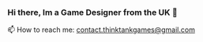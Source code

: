 ### Hi there, Im a Game Designer from the UK 👋

 📫 How to reach me: contact.thinktankgames@gmail.com
